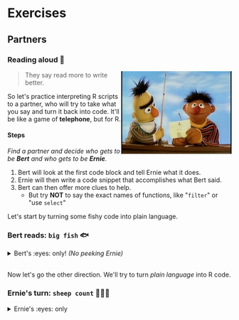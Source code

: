 # Exercises


## Partners

### Reading aloud :book: 

<img src="../../images/bert_ernie.jpg" width=248 align="right" />

> They say read more to write better.  

So let's practice interpreting R scripts to a partner, who will try to take what you say and turn it back into code. It'll be like a game of **telephone**, but for R.

#### Steps

_Find a partner and decide who gets to be **Bert** and who gets to be **Ernie**._

1. Bert will look at the first code block and tell Ernie what it does.
1. Ernie will then write a code snippet that accomplishes what Bert said.
1. Bert can then offer more clues to help.
    - But try **NOT** to say the exact names of functions, like "`filter`" or "use `select`"

Let's start by turning some fishy code into plain language.

### Bert reads: `big fish` :fish:

<details>

<summary> Bert's :eyes: only!  <i> (No peeking Ernie)</i> </summary>
    
```r

library(readr)

fishes <- read_csv("lake_superior_fish.csv")

names(big_fishes)

nrow(fishes)
 
big_fishes <- filter(fishes, length > 20)

nrow(big_fishes)

```

<details>

**<summary> Example reading  </summary>**

> *Load the package "readr".  
> Then read in the Lake Superior fish data stored in a .csv file and name the data "fishes".   
> View the column names in the fishes data.  
> Count the number of fish.  
> Create a new table called "big_fishes" that contains only the fish with a length longer than 20 (inches?).  
> Finally, count the number of big fish.*  

</details></details>

<br>

Now let's go the other direction. We'll try to turn _plain language_ into R code.

### Ernie's turn: `sheep count` :sheep::sheep::sheep:

<details>

<summary> Ernie's :eyes: only </summary>
    
>    
> *Load the package "ggplot2".  
> Create a new variable named "asleep" and set it to false.     
> Create a vector called "names" that contains the 3 text values: "Shrek", "Dolly", & "Beetlejuice". 
> Create a new variable named "sheep_id" and assign it three values: 1, 2, & 3. 
> Create a data frame called "my_sheep" with 2 columns: sheep_name that contains the "names" vector above, and "sheep_id" that contains the "sheep_ids" above.
> Make a gg-scatterplot of my_sheep, with the sheep names along the x-axis and the sheep IDs as the y-axis
> Give the plot the title "Counting sheep backwards makes me Zzzz..."
> Set the variable "asleep" to true*


<details> <summary> Example code </summary>
 
```r

library(ggplot2)

asleep <- FALSE

names <- c("Shrek", "Dolly", "Beetlejuice")

my_sheep <- data.frame(sheep_name = names, 
                       sheep_ids  = 1:3)

sheep_ids <- 1:3

ggplot(my_sheep, aes(x = names, y = sheep_ids)) +
  geom_point()

ggplot(my_sheep, aes(x = names, y = sheep_ids)) +
  geom_point() +
  labs(title = "Counting sheep backwards makes me Zzzz...")
 
 asleep <- TRUE
 
``` 

</details>
</details>
